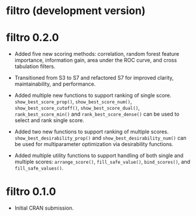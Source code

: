# filtro (development version)

# filtro 0.2.0

* Added five new scoring methods: correlation, random forest feature importance, information gain, area under the ROC curve, and cross tabulation filters. 

* Transitioned from S3 to S7 and refactored S7 for improved clarity, maintainability, and performance.  

* Added multiple new functions to support ranking of single score. `show_best_score_prop()`, `show_best_score_num()`, `show_best_score_cutoff()`, `show_best_score_dual()`, `rank_best_score_min()` and `rank_best_score_dense()` can be used to select and rank single score. 

* Added two new functions to support ranking of multiple scores. `show_best_desirability_prop()` and `show_best_desirability_num()` can be used for multiparameter optimization via desirability functions. 

* Added multiple utility functions to support handling of both single and multiple scores: `arrange_score()`, `fill_safe_value()`, `bind_scores()`, and `fill_safe_values()`. 

# filtro 0.1.0

* Initial CRAN submission.

